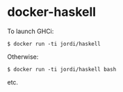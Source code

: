 # docker-haskell

To launch GHCi:

```
$ docker run -ti jordi/haskell
```

Otherwise:

```
$ docker run -ti jordi/haskell bash
```
etc.
